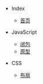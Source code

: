 <!--
 * @Author: Shaw
 * @Date: 2021-06-15 14:38:24
 * @Description: 侧边栏
 * @LastEditors: Shaw
 * @LastEditTime: 2021-06-15 14:43:04
-->

- Index
  - [首页](README.md '首页')
- JavaScript

  - [闭包](closure.md '闭包')
  - [原型](prototype.md '原型')

- CSS
  - [布局](layout.md '布局')
